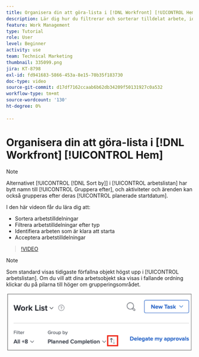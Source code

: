 ```yaml
---
title: Organisera din att göra-lista i [!DNL Workfront] [!UICONTROL Hem]
description: Lär dig hur du filtrerar och sorterar tilldelat arbete, identifierar arbete som är klart att starta och godkänner arbetstilldelningar i  [!DNL  Workfront].
feature: Work Management
type: Tutorial
role: User
level: Beginner
activity: use
team: Technical Marketing
thumbnail: 335099.png
jira: KT-8798
exl-id: fd941683-5866-453a-8e15-70b35f183730
doc-type: video
source-git-commit: d17df7162ccaab6b62db34209f50131927c0a532
workflow-type: tm+mt
source-wordcount: '130'
ht-degree: 0%

---
```


# Organisera din att göra-lista i [!DNL Workfront] [!UICONTROL Hem]

>[!NOTE]
>
>Alternativet [!UICONTROL [!DNL Sort by]] i [!UICONTROL arbetslistan] har bytt namn till [!UICONTROL Gruppera efter], och aktiviteter och ärenden kan också grupperas efter deras [!UICONTROL planerade startdatum].

I den här videon får du lära dig att:

* Sortera arbetstilldelningar
* Filtrera arbetstilldelningar efter typ
* Identifiera arbeten som är klara att starta
* Acceptera arbetstilldelningar

>[!VIDEO](https://video.tv.adobe.com/v/335099/?quality=12&learn=on&enablevpops)

>[!NOTE]
>
>Som standard visas tidigaste förfallna objekt högst upp i [!UICONTROL arbetslistan]. Om du vill att dina arbetsobjekt ska visas i fallande ordning klickar du på pilarna till höger om grupperingsområdet.

![Bild av en skärm som visar din arbetslista grupperad efter förfallodatum.](assets/work-list-arrows.png)
